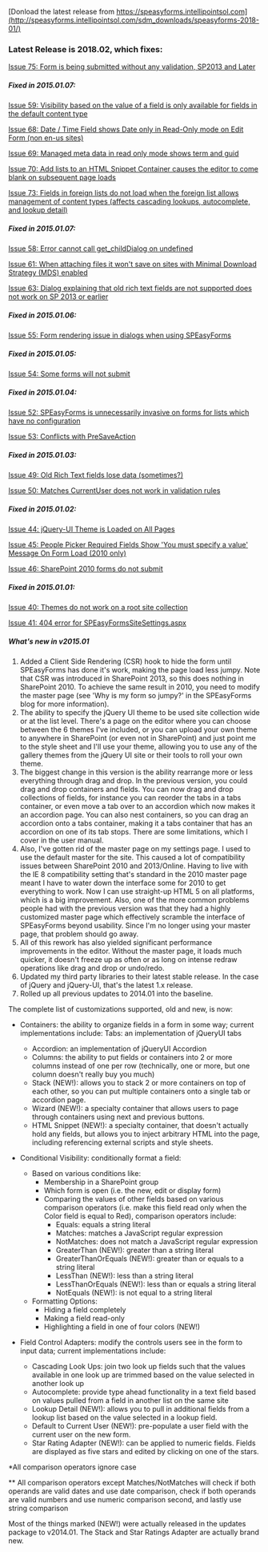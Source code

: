 [Donload the latest release from https://speasyforms.intellipointsol.com](http://speasyforms.intellipointsol.com/sdm_downloads/speasyforms-2018-01/) 

### Latest Release is 2018.02, which fixes:

[Issue 75: Form is being submitted without any validation, SP2013 and Later](https://github.com/mcsheaj/SPEasyForms/issues/75)

##### Fixed in 2015.01.07:

[Issue 59: Visibility based on the value of a field is only available for fields in the default content type](https://github.com/mcsheaj/SPEasyForms/issues/59)

[Issue 68: Date / Time Field shows Date only in Read-Only mode on Edit Form (non en-us sites)](https://github.com/mcsheaj/SPEasyForms/issues/68)

[Issue 69: Managed meta data in read only mode shows term and guid](https://github.com/mcsheaj/SPEasyForms/issues/69)

[Issue 70: Add lists to an HTML Snippet Container causes the editor to come blank on subsequent page loads](https://github.com/mcsheaj/SPEasyForms/issues/70)

[Issue 73: Fields in foreign lists do not load when the foreign list allows management of content types (affects cascading lookups, autocomplete, and lookup detail)](https://github.com/mcsheaj/SPEasyForms/issues/73)

##### Fixed in 2015.01.07:

[Issue 58: Error cannot call get_childDialog on undefined](https://github.com/mcsheaj/SPEasyForms/issues/58)

[Issue 61: When attaching files it won't save on sites with Minimal Download Strategy (MDS) enabled](https://github.com/mcsheaj/SPEasyForms/issues/61)

[Issue 63: Dialog explaining that old rich text fields are not supported does not work on SP 2013 or earlier](https://github.com/mcsheaj/SPEasyForms/issues/63)

##### Fixed in 2015.01.06:

[Issue 55: Form rendering issue in dialogs when using SPEasyForms](https://speasyforms.codeplex.com/workitem/55)

##### Fixed in 2015.01.05:

[Issue 54: Some forms will not submit](https://speasyforms.codeplex.com/workitem/54)

##### Fixed in 2015.01.04:

[Issue 52: SPEasyForms is unnecessarily invasive on forms for lists which have no configuration](https://speasyforms.codeplex.com/workitem/52)

[Issue 53: Conflicts with PreSaveAction](https://speasyforms.codeplex.com/workitem/53)

##### Fixed in 2015.01.03:

[Issue 49: Old Rich Text fields lose data (sometimes?)](https://speasyforms.codeplex.com/workitem/49)

[Issue 50: Matches CurrentUser does not work in validation rules](https://speasyforms.codeplex.com/workitem/50)

##### Fixed in 2015.01.02:

[Issue 44: jQuery-UI Theme is Loaded on All Pages](https://speasyforms.codeplex.com/workitem/44)

[Issue 45: People Picker Required Fields Show 'You must specify a value' Message On Form Load (2010 only)](https://speasyforms.codeplex.com/workitem/45)

[Issue 46: SharePoint 2010 forms do not submit](https://speasyforms.codeplex.com/workitem/46)

##### Fixed in 2015.01.01:

[Issue 40: Themes do not work on a root site collection](https://speasyforms.codeplex.com/workitem/40)

[Issue 41: 404 error for SPEasyFormsSiteSettings.aspx](https://speasyforms.codeplex.com/workitem/41)

##### What's new in v2015.01

1. Added a Client Side Rendering (CSR) hook to hide the form until SPEasyForms has done it's work, making the page load less jumpy. Note that CSR was introduced in SharePoint 2013, so this does nothing in SharePoint 2010. To achieve the same result in 2010, you need to modify the master page (see 'Why is my form so jumpy?' in the SPEasyForms blog for more information).
2. The ability to specify the jQuery UI theme to be used site collection wide or at the list level. There's a page on the editor where you can choose between the 6 themes I've included, or you can upload your own theme to anywhere in SharePoint (or even not in SharePoint) and just point me to the style sheet and I'll use your theme, allowing you to use any of the gallery themes from the jQuery UI site or their tools to roll your own theme.
3. The biggest change in this version is the ability rearrange more or less everything through drag and drop. In the previous version, you could drag and drop containers and fields. You can now drag and drop collections of fields, for instance you can reorder the tabs in a tabs container, or even move a tab over to an accordion which now makes it an accordion page. You can also nest containers, so you can drag an accordion onto a tabs container, making it a tabs container that has an accordion on one of its tab stops. There are some limitations, which I cover in the user manual.
4. Also, I've gotten rid of the master page on my settings page. I used to use the default master for the site. This caused a lot of compatibility issues between SharePoint 2010 and 2013/Online. Having to live with the IE 8 compatibility setting that's standard in the 2010 master page meant I have to water down the interface some for 2010 to get everything to work. Now I can use straight-up HTML 5 on all platforms, which is a big improvement. Also, one of the more common problems people had with the previous version was that they had a highly customized master page which effectively scramble the interface of SPEasyForms beyond usability. Since I'm no longer using your master page, that problem should go away.
5. All of this rework has also yielded significant performance improvements in the editor. Without the master page, it loads much quicker, it doesn't freeze up as often or as long on intense redraw operations like drag and drop or undo/redo.
6. Updated my third party libraries to their latest stable release. In the case of jQuery and jQuery-UI, that's the latest 1.x release.
7. Rolled up all previous updates to 2014.01 into the baseline.

The complete list of customizations supported, old and new, is now:

* Containers: the ability to organize fields in a form in some way; current implementations include: Tabs: an implementation of jQueryUI tabs
  - Accordion: an implementation of jQueryUI Accordion
  - Columns: the ability to put fields or containers into 2 or more columns instead of one per row (technically, one or more, but one column doesn't really buy you much)
  - Stack (NEW!): allows you to stack 2 or more containers on top of each other, so you can put multiple containers onto a single tab or accordion page.
  - Wizard (NEW!): a specialty container that allows users to page through containers using next and previous buttons.
  - HTML Snippet (NEW!): a specialty container, that doesn't actually hold any fields, but allows you to inject arbitrary HTML into the page, including referencing external scripts and style sheets.
* Conditional Visibility: conditionally format a field:
  - Based on various conditions like:
    + Membership in a SharePoint group
    + Which form is open (i.e. the new, edit or display form)
    + Comparing the values of other fields based on various comparison operators (i.e. make this field read only when the Color field is equal to Red), comparison operators include:
      * Equals: equals a string literal
      * Matches: matches a JavaScript regular expression
      * NotMatches: does not match a JavaScript regular expression
      * GreaterThan (NEW!): greater than a string literal
      * GreaterThanOrEquals (NEW!): greater than or equals to a string literal
      * LessThan (NEW!): less than a string literal
      * LessThanOrEquals (NEW!): less than or equals a string literal
      * NotEquals (NEW!): is not equal to a string literal
  - Formatting Options:
    + Hiding a field completely
    + Making a field read-only
    + Highlighting a field in one of four colors (NEW!)
* Field Control Adapters: modify the controls users see in the form to input data; current implementations include:

  - Cascading Look Ups: join two look up fields such that the values available in one look up are trimmed based on the value selected in another look up
  - Autocomplete: provide type ahead functionality in a text field based on values pulled from a field in another list on the same site
  - Lookup Detail (NEW!): allows you to pull in additional fields from a lookup list based on the value selected in a lookup field.
  - Default to Current User (NEW!): pre-populate a user field with the current user on the new form.
  - Star Rating Adapter (NEW!): can be applied to numeric fields. Fields are displayed as five stars and edited by clicking on one of the stars.

*All comparison operators ignore case

** All comparison operators except Matches/NotMatches will check if both operands are valid dates and use date comparison, check if both operands are valid numbers and use numeric comparison second, and lastly use string comparison

Most of the things marked (NEW!) were actually released in the updates package to v2014.01. The Stack and Star Ratings Adapter are actually brand new.
